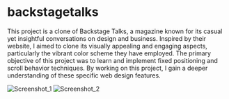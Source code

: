 # backstagetalks

This project is a clone of Backstage Talks, a magazine known for its casual yet insightful conversations on design and business. Inspired by their website, I aimed to clone its visually appealing and engaging aspects, particularly the vibrant color scheme they have employed. The primary objective of this project was to learn and implement fixed positioning and scroll behavior techniques. By working on this project, I gain a deeper understanding of these specific web design features.

![Screenshot_1](https://github.com/Harman-preet-singh13/backstagetalks/assets/63332289/5c4b52db-55ee-42b6-99f7-a33ce189f271)
![Screenshot_2](https://github.com/Harman-preet-singh13/backstagetalks/assets/63332289/1ce6ba4d-afd6-434c-ba48-df3173fa6eb1)
